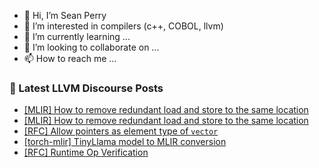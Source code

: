 - 👋 Hi, I’m Sean Perry
- 👀 I’m interested in compilers (c++, COBOL, llvm)
- 🌱 I’m currently learning ...
- 💞️ I’m looking to collaborate on ...
- 📫 How to reach me ...

<!---
s66perry/s66perry is a ✨ special ✨ repository because its `README.md` (this file) appears on your GitHub profile.
You can click the Preview link to take a look at your changes.
--->
### 📕 Latest LLVM Discourse Posts

<!-- DISCOURSE-LLVM:START -->
- [[MLIR] How to remove redundant load and store to the same location](https://discourse.llvm.org/t/mlir-how-to-remove-redundant-load-and-store-to-the-same-location/85412#post_4)
- [[MLIR] How to remove redundant load and store to the same location](https://discourse.llvm.org/t/mlir-how-to-remove-redundant-load-and-store-to-the-same-location/85412#post_3)
- [[RFC] Allow pointers as element type of `vector`](https://discourse.llvm.org/t/rfc-allow-pointers-as-element-type-of-vector/85360#post_17)
- [[torch-mlir] TinyLlama model to MLIR conversion](https://discourse.llvm.org/t/torch-mlir-tinyllama-model-to-mlir-conversion/85426#post_1)
- [[RFC] Runtime Op Verification](https://discourse.llvm.org/t/rfc-runtime-op-verification/66776?page=2#post_29)
<!-- DISCOURSE-LLVM:END -->
